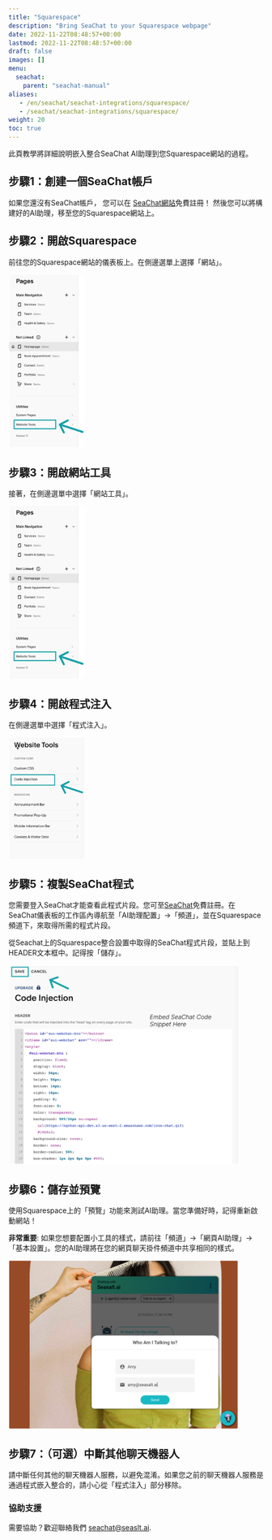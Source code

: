 ```yaml
---
title: "Squarespace"
description: "Bring SeaChat to your Squarespace webpage"
date: 2022-11-22T08:48:57+00:00
lastmod: 2022-11-22T08:48:57+00:00
draft: false
images: []
menu:
  seachat:
    parent: "seachat-manual"
aliases:
   - /en/seachat/seachat-integrations/squarespace/
   - /seachat/seachat-integrations/squarespace/
weight: 20
toc: true
---
```


此頁教學將詳細說明嵌入整合SeaChat AI助理到您Squarespace網站的過程。

## 步驟1：創建一個SeaChat帳戶
如果您還沒有SeaChat帳戶， 您可以在 [SeaChat網站](https://chat.seasalt.ai/)免費註冊！ 然後您可以將構建好的AI助理，移至您的Squarespace網站上。


## 步驟2：開啟Squarespace
前往您的Squarespace網站的儀表板上。在側邊選單上選擇「網站」。

<img width="30%" style="border-radius: 0.4rem" src="/images/seachat-integrations/squarespace/20240228-squarespace_integration_step2.png" alt="Go to your Squarespace dashboard and click on Website from the menu.">


## 步驟3：開啟網站工具
接著，在側邊選單中選擇「網站工具」。


<img width="30%" style="border-radius: 0.4rem" src="/images/seachat-integrations/squarespace/20240228-squarespace_integration_step2.png" alt="Click on Website Tools on Squarespace">


## 步驟4：開啟程式注入
在側邊選單中選擇「程式注入」。


<img width="30%" style="border-radius: 0.4rem" src="/images/seachat-integrations/squarespace/20240228-squarespace-integration-step3.png" alt="Select Code Injection in the sidebar menu.">


## 步驟5：複製SeaChat程式
您需要登入SeaChat才能查看此程式片段。您可至[SeaChat](https://chat.seasalt.ai/)免費註冊。在SeaChat儀表板的工作區內導航至「AI助理配置」->「頻道」，並在Squarespace頻道下，來取得所需的程式片段。

從Seachat上的Squarespace整合設置中取得的SeaChat程式片段，並貼上到HEADER文本框中。記得按「儲存」。

<img width="90%" style="border-radius: 0.4rem" src="/images/seachat-integrations/squarespace/20240228-squarespace-integration-step4.png" alt="Paste the SeaChat code snippet in the HEADER text box. Remember to click SAVE.">

## 步驟6：儲存並預覽

使用Squarespace上的「預覽」功能來測試AI助理。當您準備好時，記得重新啟動網站！

**非常重要**: 如果您想要配置小工具的樣式，請前往「頻道」->「網頁AI助理」->「基本設置」。您的AI助理將在您的網頁聊天掛件頻道中共享相同的樣式。

<img width="90%" style="border-radius: 0.4rem" src="/images/seachat-integrations/squarespace/20240228-squarespace-integration-step5.png" alt="Preview SeaChat agent on website">


## 步驟7：（可選）中斷其他聊天機器人

請中斷任何其他的聊天機器人服務，以避免混淆。如果您之前的聊天機器人服務是通過程式嵌入整合的，請小心從「程式注入」部分移除。

### 協助支援
需要協助？歡迎聯絡我們 [seachat@seaslt.ai](mailto:seachat@seaslt.ai).

 